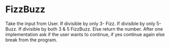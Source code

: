 # FizzBuzz
Take the input from User. If divisible by only 3- Fizz. If divisible by only 5- Buzz. If divisible by both 3 & 5 FizzBuzz. Else return the number. After one implementation ask if the user wants to continue, if yes continue again else break from the program. 

